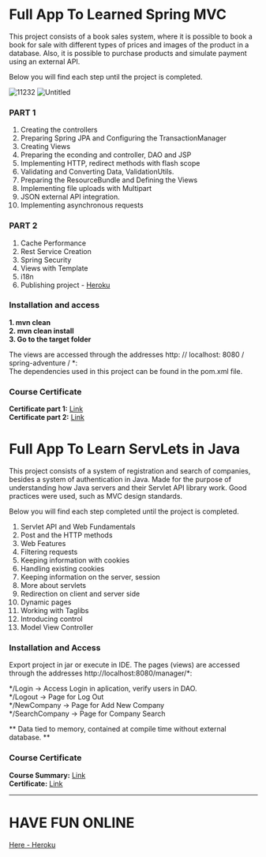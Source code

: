 # Full App To Learned Spring MVC

This project consists of a book sales system, where it is possible to book a book for sale with different types of prices and images of the product in a database. Also, it is possible to purchase products and simulate payment using an external API.

Below you will find each step until the project is completed.

![11232](https://user-images.githubusercontent.com/29001162/97119763-17f82580-16f1-11eb-8903-c4ab011c0896.JPG)
![Untitled](https://user-images.githubusercontent.com/29001162/97119764-19295280-16f1-11eb-9044-634c1407189a.png)

### PART 1
1) Creating the controllers
2) Preparing Spring JPA and Configuring the TransactionManager
3) Creating Views
4) Preparing the econding and controller, DAO and JSP
5) Implementing HTTP, redirect methods with flash scope
6) Validating and Converting Data, ValidationUtils.
7) Preparing the ResourceBundle and Defining the Views
9) Implementing file uploads with Multipart
10) JSON external API integration.
11) Implementing asynchronous requests

### PART 2
1) Cache Performance
2) Rest Service Creation
3) Spring Security
4) Views with Template
5) i18n
6) Publishing project - [Heroku](http://spring-matheus-icaro.herokuapp.com/)

### Installation and access

**1. mvn clean**  \
**2. mvn clean install**  \
**3. Go to the target folder**

The views are accessed through the addresses http: // localhost: 8080 / spring-adventure / *:  \
The dependencies used in this project can be found in the pom.xml file.

### Course Certificate

**Certificate part 1:** [Link](https://drive.google.com/open?id=1RIw-HRBOathi_80IszugPhcrlYrGqIKI) \
**Certificate part 2:** [Link](https://drive.google.com/open?id=1YRH9TF_UZ7MN8-Smi5RQ0SGF_hlrV_8_) 


# Full App To Learn ServLets in Java

This project consists of a system of registration and search of companies, besides a system of authentication in Java. Made for the purpose of understanding how Java servers and their Servlet API library work. Good practices were used, such as MVC design standards.

Below you will find each step completed until the project is completed.

1) Servlet API and Web Fundamentals
2) Post and the HTTP methods
3) Web Features
4) Filtering requests
5) Keeping information with cookies
6) Handling existing cookies
7) Keeping information on the server, session
8) More about servlets
9) Redirection on client and server side
10) Dynamic pages
11) Working with Taglibs
12) Introducing control
13) Model View Controller

### Installation and Access

Export project in jar or execute in IDE.
The pages (views) are accessed through the addresses http://localhost:8080/manager/*:

*/Login -> Access Login in aplication, verify users in DAO. \
*/Logout -> Page for Log Out \
*/NewCompany -> Page for Add New Company \
*/SearchCompany -> Page for Company Search

** Data tied to memory, contained at compile time without external database. **

### Course Certificate

**Course Summary:** [Link](https://drive.google.com/open?id=1P5JYMQHum-vOO1THRsysFy4tzcAvw7HL) \
**Certificate:**	[Link](https://drive.google.com/open?id=1rHQ4-NFooe7y303h4A4qfPsqvya5ebZS) 

_____________________________________________________________________________________________

# HAVE FUN ONLINE
[Here - Heroku](http://spring-matheus-icaro.herokuapp.com/)